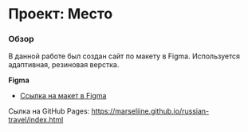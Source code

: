 # Проект: Место

### Обзор
В данной работе был создан сайт по макету в Figma. Используется адаптивная, резиновая верстка.

**Figma**

* [Ссылка на макет в Figma](https://www.figma.com/file/2cn9N9jSkmxD84oJik7xL7/JavaScript.-Sprint-4?node-id=0%3A1)

 Сылка на GitHub Pages: https://marseliine.github.io/russian-travel/index.html
